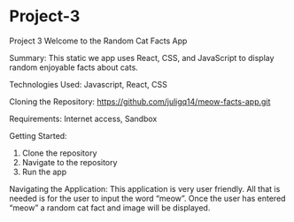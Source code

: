 # Project-3
Project 3
Welcome to the Random Cat Facts App

Summary: This static we app uses React, CSS, and JavaScript to display random enjoyable facts about cats.

Technologies Used: Javascript, React, CSS

Cloning the Repository: https://github.com/juligq14/meow-facts-app.git

Requirements: Internet access, Sandbox

Getting Started:
1.	Clone the repository
2.	Navigate to the repository
3.	Run the app

Navigating the Application: This application is very user friendly. All that is needed is for the user to input the word “meow”. Once the user has entered “meow” a random cat fact and image will be displayed. 



